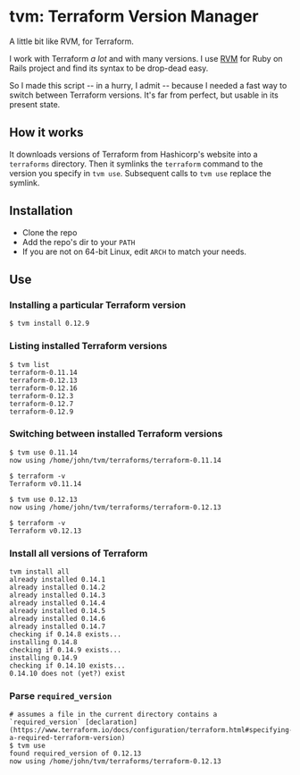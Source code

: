 # tvm: Terraform Version Manager
A little bit like RVM, for Terraform.

I work with Terraform *a lot* and with many versions. I use [RVM](http://rvm.io/) for Ruby on Rails project and find its syntax to be drop-dead easy.

So I made this script -- in a hurry, I admit -- because I needed a fast way to switch between Terraform versions. It's far from perfect, but usable in its present state.

## How it works
It downloads versions of Terraform from Hashicorp's website into a `terraforms` directory. Then it symlinks the `terraform` command to the version you specify in `tvm use`. Subsequent calls to `tvm use` replace the symlink.

## Installation
* Clone the repo
* Add the repo's dir to your `PATH`
* If you are not on 64-bit Linux, edit `ARCH` to match your needs.

## Use
### Installing a particular Terraform version
```
$ tvm install 0.12.9
```

### Listing installed Terraform versions
```
$ tvm list
terraform-0.11.14
terraform-0.12.13
terraform-0.12.16
terraform-0.12.3
terraform-0.12.7
terraform-0.12.9
```

### Switching between installed Terraform versions
```
$ tvm use 0.11.14
now using /home/john/tvm/terraforms/terraform-0.11.14

$ terraform -v
Terraform v0.11.14

$ tvm use 0.12.13
now using /home/john/tvm/terraforms/terraform-0.12.13

$ terraform -v
Terraform v0.12.13
```

### Install all versions of Terraform
```
tvm install all
already installed 0.14.1
already installed 0.14.2
already installed 0.14.3
already installed 0.14.4
already installed 0.14.5
already installed 0.14.6
already installed 0.14.7
checking if 0.14.8 exists...
installing 0.14.8
checking if 0.14.9 exists...
installing 0.14.9
checking if 0.14.10 exists...
0.14.10 does not (yet?) exist
```

### Parse `required_version`
```
# assumes a file in the current directory contains a `required_version` [declaration](https://www.terraform.io/docs/configuration/terraform.html#specifying-a-required-terraform-version)
$ tvm use
found required_version of 0.12.13
now using /home/john/tvm/terraforms/terraform-0.12.13
```

